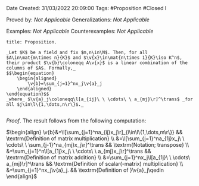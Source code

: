 <br />
<br />

Date Created: 31/03/2022 20:09:00
Tags: #Proposition #Closed l

Proved by: _Not Applicable_
Generalizations: _Not Applicable_

Examples: _Not Applicable_
Counterexamples: _Not Applicable_

``` ad-Proposition
title: Proposition.

_Let $K$ be a field and fix $m,n\in\N$. Then, for all $A\in\mat{m\times n}{K}$ and $\v{x}\in\mat{n\times 1}{K}\iso K^n$, their product $\v{b}\coloneqq A\v{x}$ is a linear combination of the columns of $A$. Formally,_
$$\begin{equation}
    \begin{aligned}
        \v{b}=\sum_{j=1}^nx_j\v{a}_j
    \end{aligned}
\end{equation}$$
_where_ $\v{a}_j\coloneqq\l[a_{ij}\ \ \cdots\ \ a_{mj}\r]^\trans$ _for all $j\in\l\{1,\dots,n\r\}$._


```

_Proof_. The result follows from the following computation:

$\begin{align}
    \v{b}&=\l[\sum_{j=1}^na_{ij}x_j\r]_{i\in\l\{1,\dots,m\r\}} && \textrm{Definition of matrix multiplication} \\
    &=\l[\sum_{j=1}^na_{1j}x_j\ \ \cdots\ \ \sum_{j-1}^na_{mj}x_j\r]^\trans && \textrm{Notation; transpose} \\
    &=\sum_{j=1}^n\l[a_{1j}x_j\ \ \cdots\ \ a_{mj}x_j\r]^\trans && \textrm{Definition of matrix addition} \\
    &=\sum_{j=1}^nx_j\l[a_{1j}\ \ \cdots\ a_{mj}\r]^\trans && \textrm{Definition of scalar(-matrix) multiplication} \\
    &=\sum_{j=1}^nx_j\v{a}_j. && \textrm{Definition of }\v{a}_j\qedin   
\end{align}$
